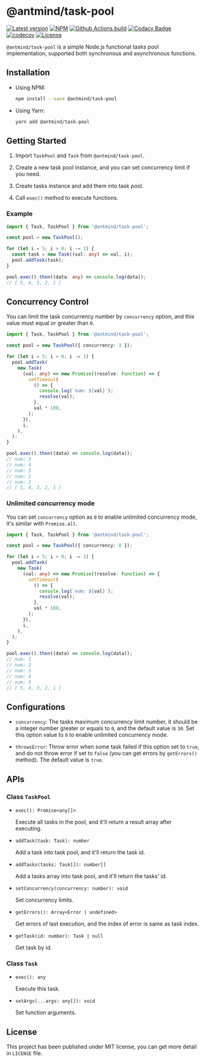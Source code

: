 # @antmind/task-pool

[![Latest version](https://img.shields.io/github/v/release/ghosind/node-task-pool?include_prereleases)](https://github.com/ghosind/node-task-pool)
[![NPM](https://img.shields.io/npm/v/@antmind/task-pool)](https://www.npmjs.com/package/@antmind/task-pool)
[![Github Actions build](https://img.shields.io/github/workflow/status/ghosind/node-task-pool/Node.js%20CI)](https://github.com/ghosind/node-task-pool)
[![Codacy Badge](https://app.codacy.com/project/badge/Grade/b00f10bfb94641eea45837c973c2f86b)](https://www.codacy.com/gh/ghosind/node-task-pool/dashboard?utm_source=github.com&amp;utm_medium=referral&amp;utm_content=ghosind/node-task-pool&amp;utm_campaign=Badge_Grade)
[![codecov](https://codecov.io/gh/ghosind/node-task-pool/branch/main/graph/badge.svg?token=UZ7SOSC9RH)](https://codecov.io/gh/ghosind/node-task-pool)
[![License](https://img.shields.io/github/license/ghosind/node-task-pool)](https://github.com/ghosind/node-task-pool)

`@antmind/task-pool` is a simple Node.js functional tasks pool implementation, supported both synchronous and asynchronous functions.

## Installation

- Using NPM:

  ```sh
  npm install --save @antmind/task-pool
  ```

- Using Yarn:

  ```sh
  yarn add @antmind/task-pool
  ```

## Getting Started

1. Import `TaskPool` and `Task` from `@antmind/task-pool`.

2. Create a new task pool instance, and you can set concurrency limit if you need.

3. Create tasks instance and add them into task pool.

4. Call `exec()` method to execute functions.

### Example

```ts
import { Task, TaskPool } from '@antmind/task-pool';

const pool = new TaskPool();

for (let i = 5; i > 0; i -= 1) {
  const task = new Task((val: any) => val, i);
  pool.addTask(task);
}

pool.exec().then((data: any) => console.log(data));
// [ 5, 4, 3, 2, 1 ]
```

## Concurrency Control

You can limit the task concurrency number by `concurrency` option, and this value must equal or greater than `0`.

```ts
import { Task, TaskPool } from '@antmind/task-pool';

const pool = new TaskPool({ concurrency: 3 });

for (let i = 5; i > 0; i -= 1) {
  pool.addTask(
    new Task(
      (val: any) => new Promise((resolve: Function) => {
        setTimeout(
          () => {
            console.log(`num: ${val}`);
            resolve(val);
          },
          val * 100,
        );
      }),
      i,
    ),
  );
}

pool.exec().then((data) => console.log(data));
// num: 3
// num: 4
// num: 5
// num: 1
// num: 2
// [ 5, 4, 3, 2, 1 ]
```

### Unlimited concurrency mode

You can set `concurrency` option as `0` to enable unlimited concurrency mode, it's similar with `Promise.all`.

```ts
import { Task, TaskPool } from '@antmind/task-pool';

const pool = new TaskPool({ concurrency: 0 });

for (let i = 5; i > 0; i -= 1) {
  pool.addTask(
    new Task(
      (val: any) => new Promise((resolve: Function) => {
        setTimeout(
          () => {
            console.log(`num: ${val}`);
            resolve(val);
          },
          val * 100,
        );
      }),
      i,
    ),
  );
}

pool.exec().then((data) => console.log(data));
// num: 1
// num: 2
// num: 3
// num: 4
// num: 5
// [ 5, 4, 3, 2, 1 ]
```

## Configurations

- `concurrency`: The tasks maximum concurrency limit number, it should be a integer number greater or equals to `0`, and the default value is `30`. Set this option value to `0` to enable unlimited concurrency mode.

- `throwsError`: Throw error when some task failed if this option set to `true`, and do not throw error if set to `false` (you can get errors by `getErrors()` method). The default value is `true`.

## APIs

### Class `TaskPool`

- `exec(): Promise<any[]>`

  Execute all tasks in the pool, and it'll return a result array after executing.

- `addTask(task: Task): number`

  Add a task into task pool, and it'll return the task id.

- `addTasks(tasks: Task[]): number[]`
  
  Add a tasks array into task pool, and it'll return the tasks' id.

- `setConcurrency(concurrency: number): void`

  Set concurrency limits.

- `getErrors(): Array<Error | undefined>`

  Get errors of last execution, and the index of error is same as task index.

- `getTask(id: number): Task | null`

  Get task by id.

### Class `Task`

- `exec(): any`

  Execute this task.

- `setArgs(...args: any[]): void`

  Set function arguments.

## License

This project has been published under MIT license, you can get more detail in `LICENSE` file.

